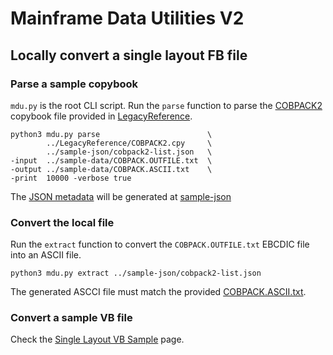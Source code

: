 # Mainframe Data Utilities V2

## Locally convert a single layout FB file

### Parse a sample copybook

`mdu.py` is the root CLI script. Run the `parse` function to parse the [COBPACK2](/LegacyReference/COBPACK2.cpy) copybook file provided in [LegacyReference](/LegacyReference).

```
python3 mdu.py parse                        \
        ../LegacyReference/COBPACK2.cpy     \
        ../sample-json/cobpack2-list.json   \
-input  ../sample-data/COBPACK.OUTFILE.txt  \
-output ../sample-data/COBPACK.ASCII.txt    \
-print  10000 -verbose true
```

The [JSON metadata](/sample-json/cobpack2-list.json) will be generated at [sample-json](/sample-json)

### Convert the local file

Run the `extract` function to convert the `COBPACK.OUTFILE.txt` EBCDIC file into an ASCII file.

```
python3 mdu.py extract ../sample-json/cobpack2-list.json
```

The generated ASCCI file must match the provided [COBPACK.ASCII.txt](/sample-data/COBPACK.ASCII.txt).

### Convert a sample VB file

Check the [Single Layout VB Sample](/docs/03-local-single-vb.md) page.
